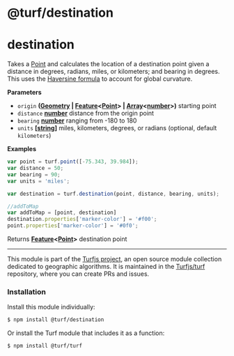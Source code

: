 # @turf/destination

# destination

Takes a [Point](http://geojson.org/geojson-spec.html#point) and calculates the location of a destination point given a distance in degrees, radians, miles, or kilometers; and bearing in degrees. This uses the [Haversine formula](http://en.wikipedia.org/wiki/Haversine_formula) to account for global curvature.

**Parameters**

-   `origin` **([Geometry](http://geojson.org/geojson-spec.html#geometry) \| [Feature](http://geojson.org/geojson-spec.html#feature-objects)&lt;[Point](http://geojson.org/geojson-spec.html#point)> | [Array](https://developer.mozilla.org/en-US/docs/Web/JavaScript/Reference/Global_Objects/Array)&lt;[number](https://developer.mozilla.org/en-US/docs/Web/JavaScript/Reference/Global_Objects/Number)>)** starting point
-   `distance` **[number](https://developer.mozilla.org/en-US/docs/Web/JavaScript/Reference/Global_Objects/Number)** distance from the origin point
-   `bearing` **[number](https://developer.mozilla.org/en-US/docs/Web/JavaScript/Reference/Global_Objects/Number)** ranging from -180 to 180
-   `units` **\[[string](https://developer.mozilla.org/en-US/docs/Web/JavaScript/Reference/Global_Objects/String)]** miles, kilometers, degrees, or radians (optional, default `kilometers`)

**Examples**

```javascript
var point = turf.point([-75.343, 39.984]);
var distance = 50;
var bearing = 90;
var units = 'miles';

var destination = turf.destination(point, distance, bearing, units);

//addToMap
var addToMap = [point, destination]
destination.properties['marker-color'] = '#f00';
point.properties['marker-color'] = '#0f0';
```

Returns **[Feature](http://geojson.org/geojson-spec.html#feature-objects)&lt;[Point](http://geojson.org/geojson-spec.html#point)>** destination point

<!-- This file is automatically generated. Please don't edit it directly:
if you find an error, edit the source file (likely index.js), and re-run
./scripts/generate-readmes in the turf project. -->

---

This module is part of the [Turfjs project](http://turfjs.org/), an open source
module collection dedicated to geographic algorithms. It is maintained in the
[Turfjs/turf](https://github.com/Turfjs/turf) repository, where you can create
PRs and issues.

### Installation

Install this module individually:

```sh
$ npm install @turf/destination
```

Or install the Turf module that includes it as a function:

```sh
$ npm install @turf/turf
```
